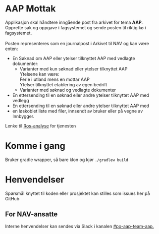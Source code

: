 # AAP Mottak
Applikasjon skal håndtere inngående post fra arkivet for tema **AAP**.</br> 
Opprette sak og oppgave i fagsystemet og sende posten til riktig kø i fagsystemet.  
</br>
Posten representeres som en journalpost i Arkivet til NAV og kan være enten:
- En Søknad om AAP eller ytelser tilknyttet AAP med vedlagte dokumenter:
   - Varianter med kun søknad eller ytelser tilknyttet AAP </br> Ytelsene kan være:</br> Ferie i utland mens en mottar AAP</br> Ytelser tilknyttet etablering av egen bedrift
   - Varianter med søknad og vedlagte dokumenter
- En ettersending til en søknad eller andre ytelser tilknyttet AAP med vedlegg
- En ettersending til en søknad eller andre ytelser tilknyttet AAP med  
- en løskoblet liste med filer, innsendt av bruker eller på vegne av Innbygger.

Lenke til [Ros-analyse]() for tjenesten
# Komme i gang
Bruker gradle wrapper, så bare klon og kjør `./gradlew build`

# Henvendelser
Spørsmål knyttet til koden eller prosjektet kan stilles som issues her på GitHub

## For NAV-ansatte
Interne henvendelser kan sendes via Slack i kanalen [#po-aap-team-aap.](https://app.slack.com/client/T5LNAMWNA/C055PS4FV0W)
